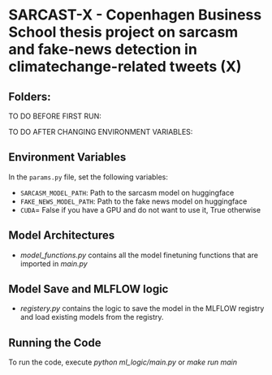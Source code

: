 
# SARCAST-X - Copenhagen Business School thesis project on sarcasm and fake-news detection in climatechange-related tweets (X)
## Folders:

TO DO BEFORE FIRST RUN:


TO DO AFTER CHANGING ENVIRONMENT VARIABLES:

## Environment Variables

In the `params.py` file, set the following variables:

- `SARCASM_MODEL_PATH`: Path to the sarcasm model on huggingface
- `FAKE_NEWS_MODEL_PATH`: Path to the fake news model on huggingface
- `CUDA`= False if you have a GPU and do not want to use it, True otherwise


## Model Architectures

- *model_functions.py* contains all the model finetuning functions that are imported in *main.py*

## Model Save and MLFLOW logic

- *registery.py* contains the logic to save the model in the MLFLOW registry and load existing models from the registry.

## Running the Code

To run the code, execute *python ml_logic/main.py* or *make run main*
